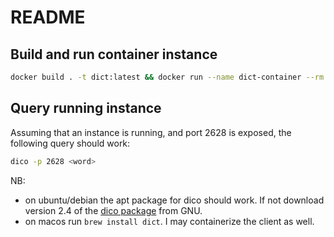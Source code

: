 # README

## Build and run container instance
```bash
docker build . -t dict:latest && docker run --name dict-container --rm -it -d -p 2628:2628 dict:latest 
```

## Query running instance
Assuming that an instance is running, and port 2628 is exposed, the following
query should work:
```bash
dico -p 2628 <word>
```
NB: 
- on ubuntu/debian the apt package for dico should work. If not download version
  2.4 of the [dico package] from GNU.
- on macos run `brew install dict`. I may containerize the client as well.


[dico package]: ftp://download.gnu.org.ua/pub/release/dico/dico-2.4.tar.gz
